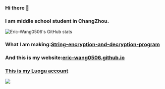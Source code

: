 ### Hi there 👋

### I am  middle school student in ChangZhou.

![Eric-Wang0506's GitHub stats](https://github-readme-stats.vercel.app/api?username=Eric-Wang0506&show_icons=tru&theme=tokyonight)

### What I am making:[String-encryption-and-decryption-program](https://github.com/Eric-Wang0506/String-encryption-and-decryption-program)


### And this is my website:[eric-wang0506.github.io](eric-wang0506.github.io)

### [This is my Luogu account](https://www.luogu.com.cn/user/408086)


![](https://luogu.wao3.cn/api/practice?id=408086)

